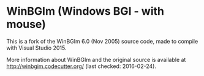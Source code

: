 WinBGIm (Windows BGI - with mouse)
==================================

This is a fork of the WinBGIm 6.0 (Nov 2005) source code, made to compile with Visual Studio 2015.

More information about WinBGIm and the original source is available at http://winbgim.codecutter.org/ (last checked: 2016-02-24).